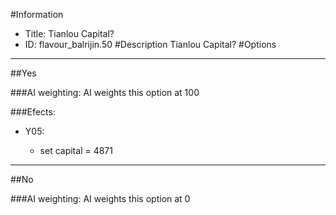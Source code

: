 #Information
 - Title: Tianlou Capital?
 - ID: flavour_balrijin.50
#Description
Tianlou Capital?
#Options

___
##Yes

###AI weighting:
AI weights this option at 100


###Efects:<ul><li>Y05:</li><ul><li>set capital = 4871</li></ul></ul>

___
##No

###AI weighting:
AI weights this option at 0

